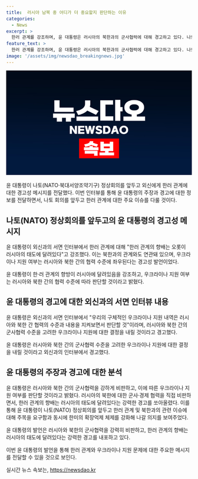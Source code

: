 ```yaml
---
title:  러시아 남북 중 어디가 더 중요할지 판단하는 이유
categories:
  - News
excerpt: >
  한러 관계를 강조하며, 윤 대통령은 러시아의 북한과의 군사협력에 대해 경고하고 있다. 나토 정상회의를 앞두고, 윤 대통령은 우크라이나 지원과 관련해 러시아와 북한 간 협력을 주시하고 판단할 것을 강조했다. 또한, 러시아의 유엔 결의안 어기는 것이 한러 관계에 부정적인 영향을 미칠 수 있다고 주장했으며, 한러 관계의 향배는 러시아의 태도에 달려있다고 강조했다. 윤 대통령은 나토 회의를 통해 러시아·북한 간 군사협력 비판 메시지를 이끌 계획이다.
feature_text: >
  한러 관계를 강조하며, 윤 대통령은 러시아의 북한과의 군사협력에 대해 경고하고 있다. 나토 정상회의를 앞두고, 윤 대통령은 우크라이나 지원과 관련해 러시아와 북한 간 협력을 주시하고 판단할 것을 강조했다. 또한, 러시아의 유엔 결의안 어기는 것이 한러 관계에 부정적인 영향을 미칠 수 있다고 주장했으며, 한러 관계의 향배는 러시아의 태도에 달려있다고 강조했다. 윤 대통령은 나토 회의를 통해 러시아·북한 간 군사협력 비판 메시지를 이끌 계획이다.
image: '/assets/img/newsdao_breakingnews.jpg'
---
```


<p><img src="/assets/img/newsdao_breakingnews.jpg" alt="pcversion 속보" /></p>

<p>윤 대통령이 나토(NATO·북대서양조약기구) 정상회의를 앞두고 외신에게 한러 관계에 대한 경고성 메시지를 전달했다. 이번 인터뷰를 통해 윤 대통령의 주장과 경고에 대한 정보를 전달하면서, 나토 회의를 앞두고 한러 관계에 대한 주요 이슈를 다룰 것이다.</p>

<h2 data-ke-size="size26">나토(NATO) 정상회의를 앞두고의 윤 대통령의 경고성 메시지</h2>

<p>윤 대통령이 외신과의 서면 인터뷰에서 한러 관계에 대해 "한러 관계의 향배는 오롯이 러시아의 태도에 달려있다"고 강조했다. 이는 북한과의 관계와도 연관돼 있으며, 우크라이나 지원 여부는 러시아와 북한 간의 협력 수준에 좌우된다는 경고성 발언이었다.</p>

<p data-ke-size="size16">윤 대통령이 한·러 관계의 향방이 러시아에 달려있음을 강조하고, 우크라이나 지원 여부는 러시아와 북한 간의 협력 수준에 따라 판단할 것이라고 밝혔다.</p>

<h2 data-ke-size="size26">윤 대통령의 경고에 대한 외신과의 서면 인터뷰 내용</h2>

<p>윤 대통령은 외신과의 서면 인터뷰에서 "우리의 구체적인 우크라이나 지원 내역은 러시아와 북한 간 협력의 수준과 내용을 지켜보면서 판단할 것"이라며, 러시아와 북한 간의 군사협력 수준을 고려한 우크라이나 지원에 대한 결정을 내릴 것이라고 경고했다.</p>

<p data-ke-size="size16">윤 대통령은 러시아와 북한 간의 군사협력 수준을 고려한 우크라이나 지원에 대한 결정을 내릴 것이라고 외신과의 인터뷰에서 경고했다.</p>

<h2 data-ke-size="size26">윤 대통령의 주장과 경고에 대한 분석</h2>

<p>윤 대통령은 러시아와 북한 간의 군사협력을 강하게 비판하고, 이에 따른 우크라이나 지원 여부를 판단할 것이라고 밝혔다. 러시아의 북한에 대한 군사·경제 협력을 직접 비판하면서, 한러 관계의 향배는 러시아의 태도에 달려있다는 강력한 경고를 쏘아올렸다. 이를 통해 윤 대통령이 나토(NATO) 정상회의를 앞두고 한러 관계 및 북한과의 관련 이슈에 대해 주목을 요구함과 동시에 한미의 확장억제 체제를 강화해 나갈 의지를 보여주었다.</p>

<p data-ke-size="size16">윤 대통령의 발언은 러시아와 북한의 군사협력을 강력히 비판하고, 한러 관계의 향배는 러시아의 태도에 달려있다는 강력한 경고를 내포하고 있다.</p>

<p>이번 윤 대통령의 발언을 통해 한러 관계와 우크라이나 지원 문제에 대한 주요한 메시지를 전달할 수 있을 것으로 보인다.</p>
실시간 뉴스 속보는, <a href="https://newsdao.kr" rel="dofollow">https://newsdao.kr</a>


